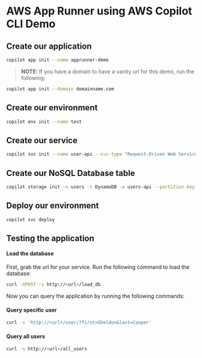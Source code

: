 # AWS App Runner using AWS Copilot CLI Demo

## Create our application

```bash
copilot app init --name apprunner-demo
```

> **NOTE:** If you have a domain to have a vanity url for this demo, run the following:

```bash
copilot app init --domain domainname.com
```

## Create our environment

```bash
copilot env init --name test
```

## Create our service

```bash
copilot svc init --name user-api --svc-type "Request-Driven Web Service" --dockerfile ./Dockerfile
```

## Create our NoSQL Database table

```bash
copilot storage init -n users -t DynamoDB -w users-api --partition-key first_name:S --sort-key last_name:S --no-lsi
```

## Deploy our environment

```bash
copilot svc deploy
```

## Testing the application

#### Load the database

First, grab the url for your service.
Run the following command to load the database:

```bash
curl -XPOST -s http://<url>/load_db
```

Now you can query the application by running the following commands:

#### Query specific user

```bash
curl -s 'http://<url>/user/?first=Sheldon&last=Cooper'
```

#### Query all users

```bash
curl -s http://<url>/all_users
```
